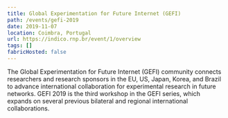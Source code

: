 ```yaml
---
title: Global Experimentation for Future Internet (GEFI)
path: /events/gefi-2019
date: 2019-11-07
location: Coimbra, Portugal
url: https://indico.rnp.br/event/1/overview
tags: []
fabricHosted: false
---
```


The Global Experimentation for Future Internet (GEFI) community connects researchers and research sponsors in the EU, US, Japan, Korea, and Brazil to advance international collaboration for experimental research in future networks. GEFI 2019 is the third workshop in the GEFI series, which expands on several previous bilateral and regional international collaborations.
